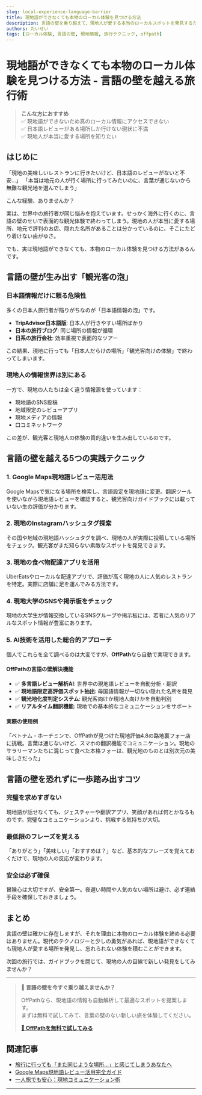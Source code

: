 ```yaml
---
slug: local-experience-language-barrier
title: 現地語ができなくても本物のローカル体験を見つける方法
description: 言語の壁を乗り越えて、現地人が愛する本当のローカルスポットを発見するための実践的なテクニックをご紹介します。
authors: たいせい
tags: [ローカル体験, 言語の壁, 現地情報, 旅行テクニック, offpath]
---
```


# 現地語ができなくても本物のローカル体験を見つける方法 - 言語の壁を越える旅行術

> **こんな方におすすめ**  
> ✅ 現地語ができないため真のローカル情報にアクセスできない  
> ✅ 日本語レビューがある場所しか行けない現状に不満  
> ✅ 現地人が本当に愛する場所を知りたい  

## はじめに

「現地の美味しいレストランに行きたいけど、日本語のレビューがないと不安...」
「本当は地元の人が行く場所に行ってみたいのに、言葉が通じないから無難な観光地を選んでしまう」

こんな経験、ありませんか？

実は、世界中の旅行者が同じ悩みを抱えています。せっかく海外に行くのに、言語の壁のせいで表面的な観光体験で終わってしまう。現地の人が本当に愛する場所、地元で評判のお店、隠れた名所があることは分かっているのに、そこにたどり着けない歯がゆさ。

でも、実は現地語ができなくても、本物のローカル体験を見つける方法があるんです。

## 言語の壁が生み出す「観光客の泡」

### 日本語情報だけに頼る危険性

多くの日本人旅行者が陥りがちなのが「日本語情報の泡」です。

- **TripAdvisor日本語版**: 日本人が行きやすい場所ばかり
- **日本の旅行ブログ**: 同じ場所の情報が循環
- **日系の旅行会社**: 効率重視で表面的なツアー

この結果、現地に行っても「日本人だらけの場所」「観光客向けの体験」で終わってしまいます。

### 現地人の情報世界は別にある

一方で、現地の人たちは全く違う情報源を使っています：

- 現地語のSNS投稿
- 地域限定のレビューアプリ
- 現地メディアの情報
- 口コミネットワーク

この差が、観光客と現地人の体験の質的違いを生み出しているのです。

## 言語の壁を越える5つの実践テクニック

### 1. Google Maps現地語レビュー活用法

Google Mapsで気になる場所を検索し、言語設定を現地語に変更。翻訳ツールを使いながら現地語レビューを確認すると、観光客向けガイドブックには載っていない生の評価が分かります。

### 2. 現地のInstagramハッシュタグ探索

その国や地域の現地語ハッシュタグを調べ、現地の人が実際に投稿している場所をチェック。観光客がまだ知らない素敵なスポットを発見できます。

### 3. 現地の食べ物配達アプリを活用

UberEatsやローカルな配達アプリで、評価が高く現地の人に人気のレストランを特定。実際に店舗に足を運んでみる方法です。

### 4. 現地大学のSNSや掲示板をチェック

現地の大学生が情報交換しているSNSグループや掲示板には、若者に人気のリアルなスポット情報が豊富にあります。

### 5. AI技術を活用した総合的アプローチ

個人でこれらを全て調べるのは大変ですが、**OffPath**なら自動で実現できます。

#### OffPathの言語の壁解決機能
- ✅ **多言語レビュー解析AI**: 世界中の現地語レビューを自動分析・翻訳
- ✅ **現地語限定高評価スポット抽出**: 母国語情報が一切ない隠れた名所を発見
- ✅ **観光地化度判定システム**: 観光客向けか現地人向けかを自動判別
- ✅ **リアルタイム翻訳機能**: 現地での基本的なコミュニケーションをサポート

#### 実際の使用例
「ベトナム・ホーチミンで、OffPathが見つけた現地評価4.8の路地裏フォー店に挑戦。言葉は通じないけど、スマホの翻訳機能でコミュニケーション。現地のサラリーマンたちに混じって食べた本格フォーは、観光地のものとは別次元の美味しさだった」

## 言語の壁を恐れずに一歩踏み出すコツ

### 完璧を求めすぎない

現地語が話せなくても、ジェスチャーや翻訳アプリ、笑顔があれば何とかなるものです。完璧なコミュニケーションより、挑戦する気持ちが大切。

### 最低限のフレーズを覚える

「ありがとう」「美味しい」「おすすめは？」など、基本的なフレーズを覚えておくだけで、現地の人の反応が変わります。

### 安全は必ず確保

冒険心は大切ですが、安全第一。夜遅い時間や人気のない場所は避け、必ず連絡手段を確保しておきましょう。

## まとめ

言語の壁は確かに存在しますが、それを理由に本物のローカル体験を諦める必要はありません。現代のテクノロジーと少しの勇気があれば、現地語ができなくても現地人が愛する場所を発見し、忘れられない体験を積むことができます。

次回の旅行では、ガイドブックを閉じて、現地の人の目線で新しい発見をしてみませんか？

---

> **🌟 言語の壁を今すぐ乗り越えませんか？**  
> 
> OffPathなら、現地語の情報も自動解析して最適なスポットを提案します。  
> まずは無料で試してみて、言葉の壁のない新しい旅を体験してください。
> 
> **[📱 OffPathを無料で試してみる](URL)**

## 関連記事
- [旅行に行っても「また同じような場所...」と感じてしまうあなたへ](URL)
- [Google Maps現地語レビュー活用完全ガイド](URL)
- [一人旅でも安心：現地コミュニケーション術](URL)

---